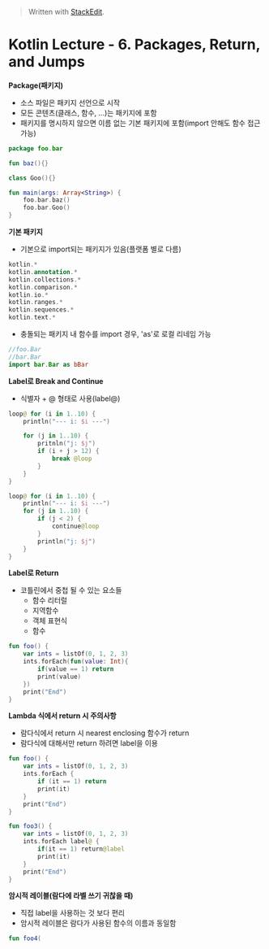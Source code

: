 


> Written with [StackEdit](https://stackedit.io/).

# Kotlin Lecture - 6. Packages, Return, and Jumps

**Package(패키지)**
- 소스 파일은 패키지 선언으로 시작
- 모든 콘텐츠(클래스, 함수, ...)는 패키지에 포함
- 패키지를 명시하지 않으면 이름 없는 기본 패키지에 포함(import 안해도 함수 접근 가능)
```kotlin
package foo.bar

fun baz(){}

class Goo(){}

fun main(args: Array<String>) {
	foo.bar.baz()
	foo.bar.Goo()
}
```

**기본 패키지**
- 기본으로 import되는 패키지가 있음(플랫폼 별로 다름)
```kotlin
kotlin.*
kotlin.annotation.*
kotlin.collections.*
kotlin.comparison.*
kotlin.io.*
kotlin.ranges.*
kotlin.sequences.*
kotlin.text.*
```
- 충돌되는 패키지 내 함수를 import 경우, 'as'로 로컬 리네임 가능
```kotlin
//foo.Bar
//bar.Bar
import bar.Bar as bBar
```

**Label로 Break and Continue**
- 식별자 + @ 형태로 사용(label@)
```kotlin
loop@ for (i in 1..10) {
	println("--- i: $i ---")

	for (j in 1..10) {
		pritnln("j: $j")
		if (i + j > 12) {
			break @loop
		}
	}
}
```
```kotlin
loop@ for (i in 1..10) {
	println("--- i: $i ---")
	for (j in 1..10) {
		if (j < 2) {
			continue@loop
		}
		println("j: $j")
	}
}
```

**Label로 Return**
- 코틀린에서 중첩 될 수 있는 요소들
	* 함수 리터럴
	* 지역함수
	* 객체 표현식
	* 함수
```kotlin
fun foo() {
	var ints = listOf(0, 1, 2, 3)
	ints.forEach(fun(value: Int){
		if(value == 1) return
		print(value)
	})
	print("End")
}
```
**Lambda 식에서 return 시 주의사항**
- 람다식에서 return 시 nearest enclosing 함수가 return
- 람다식에 대해서만 return 하려면 label을 이용
```kotlin
fun foo() {
	var ints = listOf(0, 1, 2, 3)
	ints.forEach {
		if (it == 1) return
		print(it)
	}
	print("End")
}
```
```kotlin
fun foo3() {
	var ints = listOf(0, 1, 2, 3)
	ints.forEach label@ {
		if(it == 1) return@label
		print(it)
	}
	print("End")
}
```
**암시적 레이블(람다에 라벨 쓰기 귀찮을 때)**
- 직접 label을 사용하는 것 보다 편리
- 암시적 레이블은 람다가 사용된 함수의 이름과 동일함
```kotlin
fun foo4(
```
<!--stackedit_data:
eyJoaXN0b3J5IjpbMTcwMTQ2MjIxOCwyNTkwOTU2OTgsLTE2Mz
k2NTY3NzgsLTEyNTE3NzIwMjMsLTE0Nzk5MzYwNywtMTkyNTk4
NjYwMF19
-->